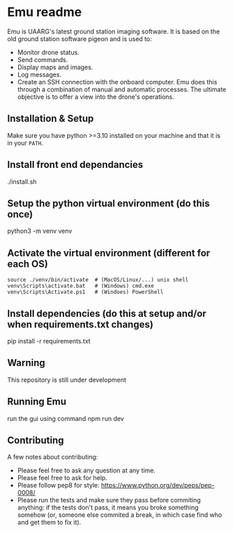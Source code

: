 Emu readme
=============
Emu is UAARG's latest ground station imaging software. It is based on 
the old ground station software pigeon and is used to:
- Monitor drone status.
- Send commands.
- Display maps and images.
- Log messages.
- Create an SSH connection with the onboard computer.
Emu does this through a combination of manual and
automatic processes. The ultimate objective is to offer a view into 
the drone's operations.


Installation & Setup
--------------------

Make sure you have python >=3.10 installed on your machine and that it is in
your `PATH`.

Install front end dependancies
--------------------
./install.sh

Setup the python virtual environment (do this once)
--------------------
python3 -m venv venv

Activate the virtual environment (different for each OS)
--------------------
```
source ./venv/bin/activate  # (MacOS/Linux/...) unix shell
venv\Scripts\activate.bat   # (Windows) cmd.exe
venv\Scripts\Activate.ps1   # (Windoes) PowerShell
```

Install dependencies (do this at setup and/or when requirements.txt changes)
--------------------
pip install -r requirements.txt

Warning
--------------
This repository is still under development

Running Emu
--------------

run the gui using command
npm run dev

Contributing
------------
A few notes about contributing:

* Please feel free to ask any question at any time.
* Please feel free to ask for help.
* Please follow pep8 for style: https://www.python.org/dev/peps/pep-0008/
* Please run the tests and make sure they pass before commiting
  anything: if the tests don't pass, it means you broke something
  somehow (or, someone else commited a break, in which case find who
  and get them to fix it).

